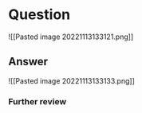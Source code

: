 # Question
![[Pasted image 20221113133121.png]]
## Answer
![[Pasted image 20221113133133.png]]
### Further review
